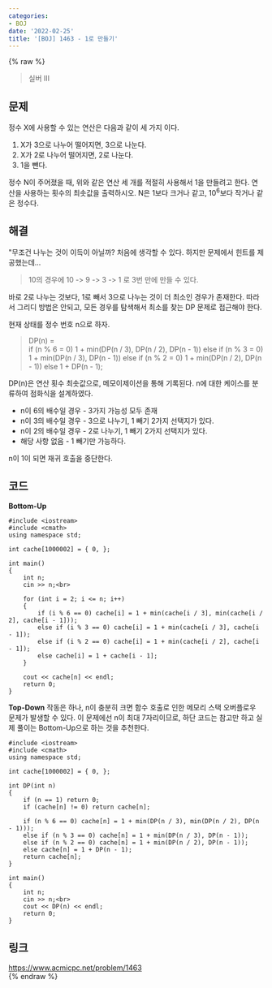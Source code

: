 ```yaml
---
categories:
- BOJ
date: '2022-02-25'
title: '[BOJ] 1463 - 1로 만들기'
---
```


{% raw %}
>실버 III

## 문제
정수 X에 사용할 수 있는 연산은 다음과 같이 세 가지 이다.

1.  X가 3으로 나누어 떨어지면, 3으로 나눈다.
2.  X가 2로 나누어 떨어지면, 2로 나눈다.
3.  1을 뺀다.

정수 N이 주어졌을 때, 위와 같은 연산 세 개를 적절히 사용해서 1을 만들려고 한다. 연산을 사용하는 횟수의 최솟값을 출력하시오. N은 1보다 크거나 같고, 10<sup>6</sup>보다 작거나 같은 정수다.

##  해결
"무조건 나누는 것이 이득이 아닐까? 처음에 생각할 수 있다. 하지만 문제에서 힌트를 제공했는데...
> 10의 경우에 10 -> 9 -> 3 -> 1 로 3번 만에 만들 수 있다.<br>

바로 2로 나누는 것보다, 1로 빼서 3으로 나누는 것이 더 최소인 경우가 존재한다. 따라서 그리디 방법은 안되고, 모든 경우를 탐색해서 최소를 찾는 DP 문제로 접근해야 한다.

현재 상태를 정수 번호 n으로 하자.
> DP(n) = <br>
>	if (n % 6 = 0) 1 + min(DP(n / 3), DP(n / 2), DP(n - 1))
>	else if (n % 3 = 0) 1 + min(DP(n / 3), DP(n - 1))
>	else if (n % 2 = 0) 1 + min(DP(n / 2), DP(n - 1))
>	else 1 + DP(n - 1);

DP(n)은 연산 횟수 최솟값으로, 메모이제이션을 통해 기록된다. n에 대한 케이스를 분류하여 점화식을 설계하였다.
- n이 6의 배수일 경우 - 3가지 가능성 모두 존재
- n이 3의 배수일 경우 - 3으로 나누기, 1 빼기 2가지 선택지가 있다.
- n이 2의 배수일 경우 - 2로 나누기, 1 빼기 2가지 선택지가 있다.
- 해당 사항 없음 - 1 빼기만 가능하다.

n이 1이 되면 재귀 호출을 중단한다.

## 코드
**Bottom-Up**
```
#include <iostream>
#include <cmath>
using namespace std;

int cache[1000002] = { 0, };

int main()
{
	int n;
	cin >> n;<br>

	for (int i = 2; i <= n; i++)
	{
		if (i % 6 == 0) cache[i] = 1 + min(cache[i / 3], min(cache[i / 2], cache[i - 1]));
		else if (i % 3 == 0) cache[i] = 1 + min(cache[i / 3], cache[i - 1]);
		else if (i % 2 == 0) cache[i] = 1 + min(cache[i / 2], cache[i - 1]);
		else cache[i] = 1 + cache[i - 1];
	}

	cout << cache[n] << endl;
	return 0;
}
```

**Top-Down**
작동은 하나, n이 충분히 크면 함수 호출로 인한 메모리 스택 오버플로우 문제가 발생할 수 있다. 이 문제에선 n이 최대 7자리이므로, 하단 코드는 참고만 하고 실제 풀이는 Bottom-Up으로 하는 것을 추천한다. 
```
#include <iostream>
#include <cmath>
using namespace std;

int cache[1000002] = { 0, };

int DP(int n)
{
	if (n == 1) return 0;
	if (cache[n] != 0) return cache[n];

	if (n % 6 == 0) cache[n] = 1 + min(DP(n / 3), min(DP(n / 2), DP(n - 1)));
	else if (n % 3 == 0) cache[n] = 1 + min(DP(n / 3), DP(n - 1));
	else if (n % 2 == 0) cache[n] = 1 + min(DP(n / 2), DP(n - 1));
	else cache[n] = 1 + DP(n - 1);
	return cache[n];
}

int main()
{
	int n;
	cin >> n;<br>
	cout << DP(n) << endl;
	return 0;
}
```

## 링크
https://www.acmicpc.net/problem/1463<br>
{% endraw %}